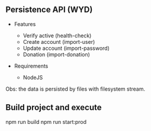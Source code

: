 ## Persistence API (WYD)
- Features
 	- Verify active (health-check)
	- Create account (import-user)
	- Update account (import-password)
	- Donation (import-donation)

- Requirements
	- NodeJS

Obs: the data is persisted by files with filesystem stream.

## Build project and execute

npm run build 
npm run start:prod
